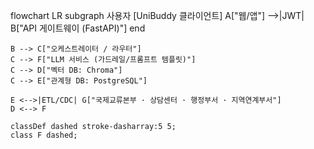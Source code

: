 flowchart LR
    subgraph 사용자 [UniBuddy 클라이언트]
        A["웹/앱"] -->|JWT| B["API 게이트웨이 (FastAPI)"]
    end

    B --> C["오케스트레이터 / 라우터"]
    C --> F["LLM 서비스 (가드레일/프롬프트 템플릿)"]
    C --> D["벡터 DB: Chroma"]
    C --> E["관계형 DB: PostgreSQL"]

    E <-->|ETL/CDC| G["국제교류본부 · 상담센터 · 행정부서 · 지역연계부서"]
    D <--> F

    classDef dashed stroke-dasharray:5 5;
    class F dashed;
